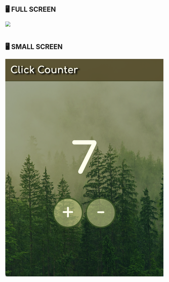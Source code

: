 <h2>🖥 FULL SCREEN</h2>
<img src="https://github.com/ediaz-ce/JavaScript-Vanilla/blob/main/click-count/Proyect/counter-full-screen.png">
<br>
<br>
<h2>🖥 SMALL SCREEN</h2>
<img src="https://github.com/ediaz-ce/JavaScript-Vanilla/blob/main/click-count/Proyect/counter-small-screen.png" style="height:686px; width:500px">
